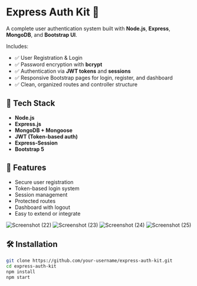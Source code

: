 # Express Auth Kit 🔐

A complete user authentication system built with **Node.js**, **Express**, **MongoDB**, and **Bootstrap UI**.

Includes:
- ✅ User Registration & Login
- ✅ Password encryption with **bcrypt**
- ✅ Authentication via **JWT tokens** and **sessions**
- ✅ Responsive Bootstrap pages for login, register, and dashboard
- ✅ Clean, organized routes and controller structure

## 🧰 Tech Stack
- **Node.js**
- **Express.js**
- **MongoDB + Mongoose**
- **JWT (Token-based auth)**
- **Express-Session**
- **Bootstrap 5**

## 🚀 Features
- Secure user registration
- Token-based login system
- Session management
- Protected routes
- Dashboard with logout
- Easy to extend or integrate

![Screenshot (22)](https://github.com/user-attachments/assets/ce7a158a-abd2-46a2-a7a6-3aaf9f800da9)
![Screenshot (23)](https://github.com/user-attachments/assets/a4427a78-81f7-4766-8e25-4b11d2cec653)
![Screenshot (24)](https://github.com/user-attachments/assets/dd0f9ca0-b6ea-4b09-88b4-98723e5e2de3)
![Screenshot (25)](https://github.com/user-attachments/assets/04e551f5-49f6-42c7-9fa6-156860554759)


## 🛠️ Installation

```bash
git clone https://github.com/your-username/express-auth-kit.git
cd express-auth-kit
npm install
npm start

